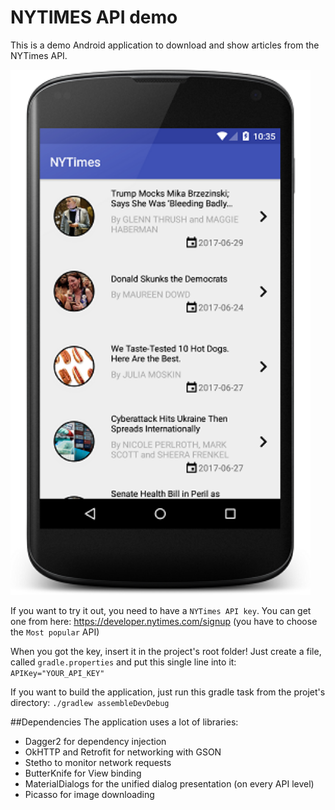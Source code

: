 # NYTIMES API demo

This is a demo Android application to download and show articles from the NYTimes API.

<img src="img/device-2017-06-30-103532.png" width="480">

If you want to try it out, you need to have a `NYTimes API key`. You can get one from here:
https://developer.nytimes.com/signup (you have to choose the `Most popular` API)

When you got the key, insert it in the project's root folder! Just create a file,
called `gradle.properties` and put this single line into it:
`APIKey="YOUR_API_KEY"`

If you want to build the application, just run this gradle task from the projet's directory:
`./gradlew assembleDevDebug`



##Dependencies
The application uses a lot of libraries:
-   Dagger2 for dependency injection
-   OkHTTP and Retrofit for networking with GSON
-   Stetho to monitor network requests
-   ButterKnife for View binding
-   MaterialDialogs for the unified dialog presentation (on every API level)
-   Picasso for image downloading


 